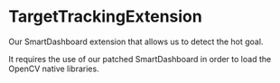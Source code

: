 TargetTrackingExtension
=======================

Our SmartDashboard extension that allows us to detect the hot goal.

It requires the use of our patched SmartDashboard in order to load the OpenCV native libraries.
